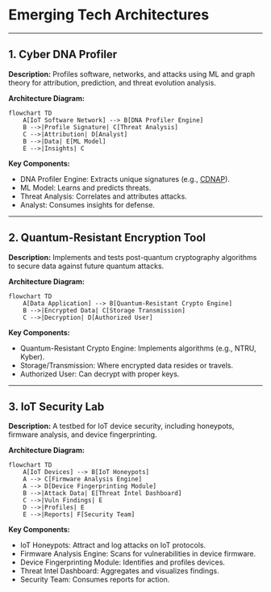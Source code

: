 # Emerging Tech Architectures

---

## 1. Cyber DNA Profiler

**Description:**
Profiles software, networks, and attacks using ML and graph theory for attribution, prediction, and threat evolution analysis.

**Architecture Diagram:**
```mermaid
flowchart TD
    A[IoT Software Network] --> B[DNA Profiler Engine]
    B -->|Profile Signature| C[Threat Analysis]
    C -->|Attribution| D[Analyst]
    B -->|Data| E[ML Model]
    E -->|Insights| C
```

**Key Components:**
- DNA Profiler Engine: Extracts unique signatures (e.g., [CDNAP](https://github.com/Alien979/cdnap)).
- ML Model: Learns and predicts threats.
- Threat Analysis: Correlates and attributes attacks.
- Analyst: Consumes insights for defense.

---

## 2. Quantum-Resistant Encryption Tool

**Description:**
Implements and tests post-quantum cryptography algorithms to secure data against future quantum attacks.

**Architecture Diagram:**
```mermaid
flowchart TD
    A[Data Application] --> B[Quantum-Resistant Crypto Engine]
    B -->|Encrypted Data| C[Storage Transmission]
    C -->|Decryption| D[Authorized User]
```

**Key Components:**
- Quantum-Resistant Crypto Engine: Implements algorithms (e.g., NTRU, Kyber).
- Storage/Transmission: Where encrypted data resides or travels.
- Authorized User: Can decrypt with proper keys.

---

## 3. IoT Security Lab

**Description:**
A testbed for IoT device security, including honeypots, firmware analysis, and device fingerprinting.

**Architecture Diagram:**
```mermaid
flowchart TD
    A[IoT Devices] --> B[IoT Honeypots]
    A --> C[Firmware Analysis Engine]
    A --> D[Device Fingerprinting Module]
    B -->|Attack Data| E[Threat Intel Dashboard]
    C -->|Vuln Findings| E
    D -->|Profiles| E
    E -->|Reports| F[Security Team]
```

**Key Components:**
- IoT Honeypots: Attract and log attacks on IoT protocols.
- Firmware Analysis Engine: Scans for vulnerabilities in device firmware.
- Device Fingerprinting Module: Identifies and profiles devices.
- Threat Intel Dashboard: Aggregates and visualizes findings.
- Security Team: Consumes reports for action. 